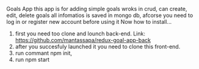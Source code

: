 Goals App 
this app is for adding simple goals
wroks in crud, can create, edit, delete goals
all infomatios is saved in mongo db, 
afcorse you need to log in or register new account before using it
Now how to install...
1. first you need too clone and lounch back-end.
Link: https://github.com/mantassapa/redux-goal-app-back
2. after you succesfuly launched it you need to clone this front-end.
3. run commant npm init,
4. run npm start 
